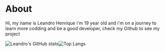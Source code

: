 # About

Hi, my name is Leandro Henrique i'm 19 year old and i'm on a journey to learn more codding and be a good developer, 
check my Github to see my project 

![Leandro's GitHub stats](https://github-readme-stats.vercel.app/api?username=Ply3r&theme=dracula&show_icons=true)![Top Langs](https://github-readme-stats.vercel.app/api/top-langs/?username=Ply3r&layout=compact&theme=dracula)

